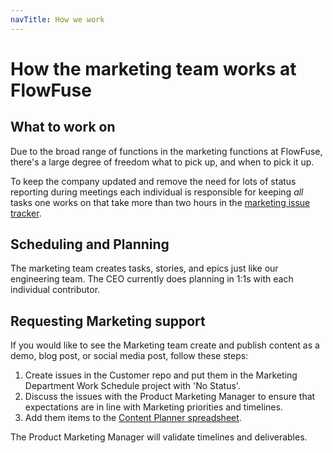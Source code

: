 ```yaml
---
navTitle: How we work
---
```


# How the marketing team works at FlowFuse

## What to work on

Due to the broad range of functions in the marketing functions at FlowFuse,
there's a large degree of freedom what to pick up, and when to pick it up.

To keep the company updated and remove the need for lots of status reporting
during meetings each individual is responsible for keeping _all_ tasks one works
on that take more than two hours in the [marketing issue tracker](https://github.com/FlowFuse/marketing/issues).

## Scheduling and Planning

The marketing team creates tasks, stories, and epics just like our engineering
team. The CEO currently does planning in 1:1s with each individual
contributor.

## Requesting Marketing support

If you would like to see the Marketing team create and publish content as a demo, blog post, or social media post, follow these steps:
1. Create issues in the Customer repo and put them in the Marketing Department Work Schedule project with 'No Status'.
2. Discuss the issues with the Product Marketing Manager to ensure that expectations are in line with Marketing priorities and timelines.
3. Add them items to the [Content Planner spreadsheet](https://docs.google.com/spreadsheets/d/1YGaP62WBqtfYsYGSgp2HA9i6u29SFHkow8tYzQwC_uU/edit?usp=sharing).

The Product Marketing Manager will validate timelines and deliverables.